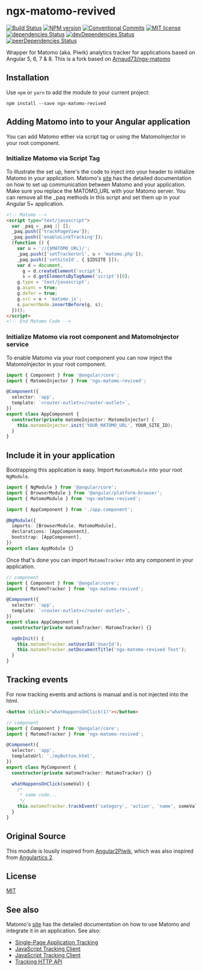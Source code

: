 # ngx-matomo-revived

[![Build Status](https://travis-ci.com/chaptergy/ngx-matomo-revived.svg?branch=master)](https://travis-ci.com/chaptergy/ngx-matomo-revived)
[![NPM version](https://img.shields.io/npm/v/ngx-matomo-revived.svg)](https://www.npmjs.com/package/ngx-matomo-revived)
[![Conventional Commits](https://img.shields.io/badge/Conventional%20Commits-1.0.0-yellow.svg)](https://conventionalcommits.org)
[![MIT license](http://img.shields.io/badge/license-MIT-brightgreen.svg)](http://opensource.org/licenses/MIT)
[![dependencies Status](https://david-dm.org/chaptergy/ngx-matomo-revived/status.svg)](https://david-dm.org/chaptergy/ngx-matomo-revived)
[![devDependencies Status](https://david-dm.org/chaptergy/ngx-matomo-revived/dev-status.svg)](https://david-dm.org/chaptergy/ngx-matomo-revived?type=dev)
[![peerDependencies Status](https://david-dm.org/chaptergy/ngx-matomo-revived/peer-status.svg)](https://david-dm.org/chaptergy/ngx-matomo-revived?type=peer)

Wrapper for Matomo (aka. Piwik) analytics tracker for applications based on Angular 5, 6, 7 & 8.
This is a fork based on [Arnaud73/ngx-matomo](https://github.com/Arnaud73/ngx-matomo)

## Installation

Use `npm` or `yarn` to add the module to your current project:

```
npm install --save ngx-matomo-revived
```

## Adding Matomo into to your Angular application

You can add Matomo either via script tag or using the MatomoInjector in your root component.

### Initialize Matomo via Script Tag

To illustrate the set up, here's the code to inject into your header to initialize Matomo in your application. Matomo's [site](https://developer.matomo.org/guides/tracking-javascript-guide) has the detailed documentation on how to set up communication between Matomo and your application.
Make sure you replace the MATOMO_URL with your Matomo server. You can remove all the \_paq methods in this script and set them up in your Angular 5+ application.

```html
<!-- Matomo -->
<script type="text/javascript">
  var _paq = _paq || [];
  _paq.push(['trackPageView']);
  _paq.push(['enableLinkTracking']);
  (function () {
    var u = '//{$MATOMO_URL}/';
    _paq.push(['setTrackerUrl', u + 'matomo.php']);
    _paq.push(['setSiteId', { $IDSITE }]);
    var d = document,
      g = d.createElement('script'),
      s = d.getElementsByTagName('script')[0];
    g.type = 'text/javascript';
    g.async = true;
    g.defer = true;
    g.src = u + 'matomo.js';
    s.parentNode.insertBefore(g, s);
  })();
</script>
<!-- End Matomo Code -->
```

### Initialize Matomo via root component and MatomoInjector service

To enable Matomo via your root component you can now inject the MatomoInjector in your root component.

```ts
import { Component } from '@angular/core';
import { MatomoInjector } from 'ngx-matomo-revived';

@Component({
  selector: 'app',
  template: `<router-outlet></router-outlet>`,
})
export class AppComponent {
  constructor(private matomoInjector: MatomoInjector) {
    this.matomoInjector.init('YOUR_MATOMO_URL', YOUR_SITE_ID);
  }
}
```

## Include it in your application

Bootrapping this application is easy. Import `MatomoModule` into your root `NgModule`.

```ts
import { NgModule } from '@angular/core';
import { BrowserModule } from '@angular/platform-browser';
import { MatomoModule } from 'ngx-matomo-revived';

import { AppComponent } from './app.component';

@NgModule({
  imports: [BrowserModule, MatomoModule],
  declarations: [AppComponent],
  bootstrap: [AppComponent],
})
export class AppModule {}
```

Once that's done you can import `MatomoTracker` into any component in your application.

```ts
// component
import { Component } from '@angular/core';
import { MatomoTracker } from 'ngx-matomo-revived';

@Component({
  selector: 'app',
  template: `<router-outlet></router-outlet>`,
})
export class AppComponent {
  constructor(private matomoTracker: MatomoTracker) {}

  ngOnInit() {
    this.matomoTracker.setUserId('UserId');
    this.matomoTracker.setDocumentTitle('ngx-matomo-revived Test');
  }
}
```

## Tracking events

For now tracking events and actions is manual and is not injected into the html.

```html
<button (click)="whatHappensOnClick(1)"></button>
```

```ts
// component
import { Component } from '@angular/core';
import { MatomoTracker } from 'ngx-matomo-revived';

@Component({
  selector: 'app',
  templateUrl: './myButton.html',
})
export class MyComponent {
  constructor(private matomoTracker: MatomoTracker) {}

  whatHappensOnClick(someVal) {
    /*
     * some code...
     */
    this.matomoTracker.trackEvent('category', 'action', 'name', someVal);
  }
}
```

## Original Source

This module is lousily inspired from [Angular2Piwik](https://github.com/awronka/Angular2Piwik), which was also inspired from [Angulartics 2](https://github.com/angulartics/angulartics2).

## License

[MIT](LICENSE)

## See also

Matomo's [site](https://developer.matomo.org/) has the detailed documentation on how to use Matomo and integrate it in an application.
See also:

- [Single-Page Application Tracking](https://developer.matomo.org/guides/spa-tracking)
- [JavaScript Tracking Client](https://developer.matomo.org/guides/tracking-javascript-guide)
- [JavaScript Tracking Client](https://developer.matomo.org/api-reference/tracking-javascript)
- [Tracking HTTP API](https://developer.matomo.org/api-reference/tracking-api)

